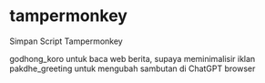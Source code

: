 # tampermonkey
Simpan Script Tampermonkey

godhong_koro untuk baca web berita, supaya meminimalisir iklan
pakdhe_greeting untuk mengubah sambutan di ChatGPT browser